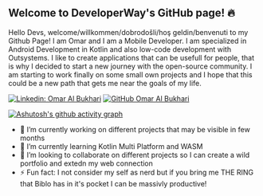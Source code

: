 ## Welcome to DeveloperWay's GitHub page! 🔥

Hello Devs, welcome/willkommen/dobrodošli/hoş geldin/benvenuti to my Github Page! 
I am Omar and I am a Mobile Developer. I am specialized in Android Development in Kotlin and also low-code development with Outsystems.
I like to create applications that can be usefull for people, that is why I decided to start a new journey with the open-source community.
I am starting to work finally on some small own projects and I hope that this could be a new path that gets me near the goals of my life.

[![Linkedin: Omar Al Bukhari](https://img.shields.io/badge/-Omar-blue?style=flat-square&logo=Linkedin&logoColor=white&link=https://www.linkedin.com/in/omar-al-bukhari-01776b111/)](https://www.linkedin.com/in/omar-al-bukhari-01776b111/)
[![GitHub Omar Al Bukhari](https://img.shields.io/github/followers/Fedoms?label=follow&style=social)](https://github.com/Fedoms)

[![Ashutosh's github activity graph](https://github-readme-activity-graph.cyclic.app/graph?username=Fedoms&theme=github-compact)](https://github.com/ashutosh00710/github-readme-activity-graph)


- 🔭 I’m currently working on different projects that may be visible in few months
- 🌱 I’m currently learning Kotlin Multi Platform and WASM
- 👯 I’m looking to collaborate on different projects so I can create a wild portfolio and extedn my web connection
- ⚡ Fun fact: I not consider my self as nerd but if you bring me THE RING that Biblo has in it's pocket I can be massivly productive! 




